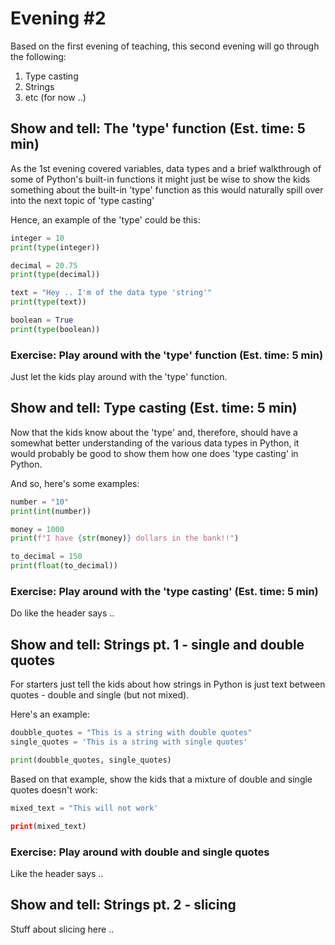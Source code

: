 # Evening #2
Based on the first evening of teaching, this second evening will go through the following:
1. Type casting
2. Strings
3. etc (for now ..)

## Show and tell: The 'type' function (Est. time: 5 min)
As the 1st evening covered variables, data types and a brief walkthrough of some of Python's built-in functions it might just be wise to show the kids something about the built-in 'type' function as this would naturally spill over into the next topic of 'type casting'

Hence, an example of the 'type' could be this:
```python
integer = 10
print(type(integer))

decimal = 20.75
print(type(decimal))

text = "Hey .. I'm of the data type 'string'"
print(type(text))

boolean = True
print(type(boolean))
```

### Exercise: Play around with the 'type' function (Est. time: 5 min)
Just let the kids play around with the 'type' function.

## Show and tell: Type casting (Est. time: 5 min)
Now that the kids know about the 'type' and, therefore, should have a somewhat better understanding of the various data types in Python, it would probably be good to show them how one does 'type casting' in Python.

And so, here's some examples:
```python
number = "10"
print(int(number))

money = 1000
print(f"I have {str(money)} dollars in the bank!!")

to_decimal = 150
print(float(to_decimal))
```

### Exercise: Play around with the 'type casting' (Est. time: 5 min)
Do like the header says ..

## Show and tell: Strings pt. 1 - single and double quotes
For starters just tell the kids about how strings in Python is just text between quotes - double and single (but not mixed).

Here's an example:
```python
doubble_quotes = "This is a string with double quotes"
single_quotes = 'This is a string with single quotes'

print(doubble_quotes, single_quotes)
```

Based on that example, show the kids that a mixture of double and single quotes doesn't work:
```python
mixed_text = "This will not work'

print(mixed_text)
```

### Exercise: Play around with double and single quotes
Like the header says ..

## Show and tell: Strings pt. 2 - slicing
Stuff about slicing here ..


